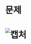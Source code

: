 문제
==
![캡처](https://user-images.githubusercontent.com/73854324/118965927-2915c600-b9a4-11eb-9056-c8195796bbf5.PNG)
<br><br>
==
